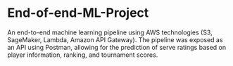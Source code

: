 # End-of-end-ML-Project
An end-to-end machine learning pipeline using AWS technologies (S3, SageMaker, Lambda, Amazon API Gateway). The pipeline was exposed as an API using Postman, allowing for the prediction of serve ratings based on player information, ranking, and tournament scores. 

